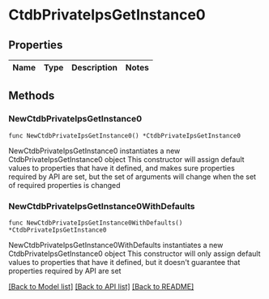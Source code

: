 # CtdbPrivateIpsGetInstance0

## Properties

Name | Type | Description | Notes
------------ | ------------- | ------------- | -------------

## Methods

### NewCtdbPrivateIpsGetInstance0

`func NewCtdbPrivateIpsGetInstance0() *CtdbPrivateIpsGetInstance0`

NewCtdbPrivateIpsGetInstance0 instantiates a new CtdbPrivateIpsGetInstance0 object
This constructor will assign default values to properties that have it defined,
and makes sure properties required by API are set, but the set of arguments
will change when the set of required properties is changed

### NewCtdbPrivateIpsGetInstance0WithDefaults

`func NewCtdbPrivateIpsGetInstance0WithDefaults() *CtdbPrivateIpsGetInstance0`

NewCtdbPrivateIpsGetInstance0WithDefaults instantiates a new CtdbPrivateIpsGetInstance0 object
This constructor will only assign default values to properties that have it defined,
but it doesn't guarantee that properties required by API are set


[[Back to Model list]](../README.md#documentation-for-models) [[Back to API list]](../README.md#documentation-for-api-endpoints) [[Back to README]](../README.md)



